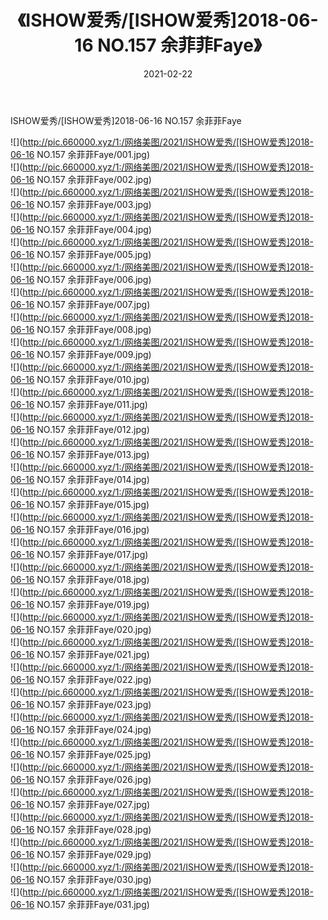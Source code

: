 ﻿---
layout: post
title:  《ISHOW爱秀/[ISHOW爱秀]2018-06-16 NO.157 余菲菲Faye》
date:   2021-02-22
img: http://pic.660000.xyz/1:/网络美图/2021/ISHOW爱秀/[ISHOW爱秀]2018-06-16 NO.157 余菲菲Faye/000.jpg
categories: [美女, 清纯, 唯美]
---

ISHOW爱秀/[ISHOW爱秀]2018-06-16 NO.157 余菲菲Faye

 ![](http://pic.660000.xyz/1:/网络美图/2021/ISHOW爱秀/[ISHOW爱秀]2018-06-16 NO.157 余菲菲Faye/001.jpg) <br>![](http://pic.660000.xyz/1:/网络美图/2021/ISHOW爱秀/[ISHOW爱秀]2018-06-16 NO.157 余菲菲Faye/002.jpg) <br>![](http://pic.660000.xyz/1:/网络美图/2021/ISHOW爱秀/[ISHOW爱秀]2018-06-16 NO.157 余菲菲Faye/003.jpg) <br>![](http://pic.660000.xyz/1:/网络美图/2021/ISHOW爱秀/[ISHOW爱秀]2018-06-16 NO.157 余菲菲Faye/004.jpg) <br>![](http://pic.660000.xyz/1:/网络美图/2021/ISHOW爱秀/[ISHOW爱秀]2018-06-16 NO.157 余菲菲Faye/005.jpg) <br>![](http://pic.660000.xyz/1:/网络美图/2021/ISHOW爱秀/[ISHOW爱秀]2018-06-16 NO.157 余菲菲Faye/006.jpg) <br>![](http://pic.660000.xyz/1:/网络美图/2021/ISHOW爱秀/[ISHOW爱秀]2018-06-16 NO.157 余菲菲Faye/007.jpg) <br>![](http://pic.660000.xyz/1:/网络美图/2021/ISHOW爱秀/[ISHOW爱秀]2018-06-16 NO.157 余菲菲Faye/008.jpg) <br>![](http://pic.660000.xyz/1:/网络美图/2021/ISHOW爱秀/[ISHOW爱秀]2018-06-16 NO.157 余菲菲Faye/009.jpg) <br>![](http://pic.660000.xyz/1:/网络美图/2021/ISHOW爱秀/[ISHOW爱秀]2018-06-16 NO.157 余菲菲Faye/010.jpg) <br>![](http://pic.660000.xyz/1:/网络美图/2021/ISHOW爱秀/[ISHOW爱秀]2018-06-16 NO.157 余菲菲Faye/011.jpg) <br>![](http://pic.660000.xyz/1:/网络美图/2021/ISHOW爱秀/[ISHOW爱秀]2018-06-16 NO.157 余菲菲Faye/012.jpg) <br>![](http://pic.660000.xyz/1:/网络美图/2021/ISHOW爱秀/[ISHOW爱秀]2018-06-16 NO.157 余菲菲Faye/013.jpg) <br>![](http://pic.660000.xyz/1:/网络美图/2021/ISHOW爱秀/[ISHOW爱秀]2018-06-16 NO.157 余菲菲Faye/014.jpg) <br>![](http://pic.660000.xyz/1:/网络美图/2021/ISHOW爱秀/[ISHOW爱秀]2018-06-16 NO.157 余菲菲Faye/015.jpg) <br>![](http://pic.660000.xyz/1:/网络美图/2021/ISHOW爱秀/[ISHOW爱秀]2018-06-16 NO.157 余菲菲Faye/016.jpg) <br>![](http://pic.660000.xyz/1:/网络美图/2021/ISHOW爱秀/[ISHOW爱秀]2018-06-16 NO.157 余菲菲Faye/017.jpg) <br>![](http://pic.660000.xyz/1:/网络美图/2021/ISHOW爱秀/[ISHOW爱秀]2018-06-16 NO.157 余菲菲Faye/018.jpg) <br>![](http://pic.660000.xyz/1:/网络美图/2021/ISHOW爱秀/[ISHOW爱秀]2018-06-16 NO.157 余菲菲Faye/019.jpg) <br>![](http://pic.660000.xyz/1:/网络美图/2021/ISHOW爱秀/[ISHOW爱秀]2018-06-16 NO.157 余菲菲Faye/020.jpg) <br>![](http://pic.660000.xyz/1:/网络美图/2021/ISHOW爱秀/[ISHOW爱秀]2018-06-16 NO.157 余菲菲Faye/021.jpg) <br>![](http://pic.660000.xyz/1:/网络美图/2021/ISHOW爱秀/[ISHOW爱秀]2018-06-16 NO.157 余菲菲Faye/022.jpg) <br>![](http://pic.660000.xyz/1:/网络美图/2021/ISHOW爱秀/[ISHOW爱秀]2018-06-16 NO.157 余菲菲Faye/023.jpg) <br>![](http://pic.660000.xyz/1:/网络美图/2021/ISHOW爱秀/[ISHOW爱秀]2018-06-16 NO.157 余菲菲Faye/024.jpg) <br>![](http://pic.660000.xyz/1:/网络美图/2021/ISHOW爱秀/[ISHOW爱秀]2018-06-16 NO.157 余菲菲Faye/025.jpg) <br>![](http://pic.660000.xyz/1:/网络美图/2021/ISHOW爱秀/[ISHOW爱秀]2018-06-16 NO.157 余菲菲Faye/026.jpg) <br>![](http://pic.660000.xyz/1:/网络美图/2021/ISHOW爱秀/[ISHOW爱秀]2018-06-16 NO.157 余菲菲Faye/027.jpg) <br>![](http://pic.660000.xyz/1:/网络美图/2021/ISHOW爱秀/[ISHOW爱秀]2018-06-16 NO.157 余菲菲Faye/028.jpg) <br>![](http://pic.660000.xyz/1:/网络美图/2021/ISHOW爱秀/[ISHOW爱秀]2018-06-16 NO.157 余菲菲Faye/029.jpg) <br>![](http://pic.660000.xyz/1:/网络美图/2021/ISHOW爱秀/[ISHOW爱秀]2018-06-16 NO.157 余菲菲Faye/030.jpg) <br>![](http://pic.660000.xyz/1:/网络美图/2021/ISHOW爱秀/[ISHOW爱秀]2018-06-16 NO.157 余菲菲Faye/031.jpg) <br>